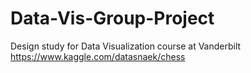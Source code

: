 # Data-Vis-Group-Project
Design study for Data Visualization course at Vanderbilt
https://www.kaggle.com/datasnaek/chess
